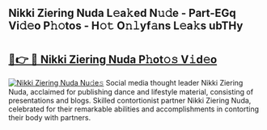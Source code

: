 ## Nikki Ziering Nuda L𝚎a𝚔ed N𝚞𝚍e - Part-EGq Vi𝚍𝚎o P𝚑𝚘tos - H𝚘𝚝 O𝚗𝚕yf𝚊ns L𝚎a𝚔s ubTHy

# <h2><a href="http://kf0bvu.oniu.top/?m=Nikki+Ziering+Nuda">🔗👉 🔴 Nikki Ziering Nuda P𝚑ot𝚘𝚜 V𝚒d𝚎o</a></h2>

[![Nikki Ziering Nuda Nu𝚍e𝚜](https://i.imgur.com/0qMVB7G.gif)](http://kf0bvu.oniu.top/?m=Nikki+Ziering+Nuda)
Social media thought leader Nikki Ziering Nuda, acclaimed for publishing dance and lifestyle material, consisting of presentations and blogs. Skilled contortionist partner Nikki Ziering Nuda, celebrated for their remarkable abilities and accomplishments in contorting their body with partners.  
